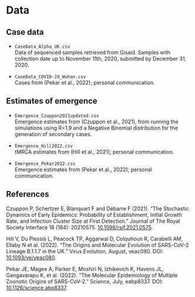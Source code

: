 # Data

## Case data

- `CaseData_Alpha_UK.csv`
  <br> Data of sequenced samples retrieved from Gisaid. Samples with collection date up to November 11th, 2020, submitted by December 31, 2020.

- `CaseData_COVID-19_Wuhan.csv`
  <br> Cases from (Pekar et al., 2022); personal communication.

## Estimates of emergence
- `Emergence_Czuppon2021updated.csv` 
  <br> Emergence estimates from (Czuppon et al., 2021), from running the simulations using R=1.9 and a Negative Binomial distribution for the generation of secondary cases.

- `Emergence_Hill2022.csv` 
  <br> tMRCA estimates from (Hill et al., 2021); personal communication.
  
- `Emergence_Pekar2022.csv` 
  <br> Emergence estimates from (Pekar et al., 2022); personal communication.



## References
Czuppon P, Schertzer E, Blanquart F and Débarre F (2021). “The Stochastic Dynamics of Early Epidemics: Probability of Establishment, Initial Growth Rate, and Infection Cluster Size at First Detection.” Journal of The Royal Society Interface 18 (184): 20210575. <a href="https://doi.org/10.1098/rsif.2021.0575" rel="_blank">10.1098/rsif.2021.0575</a>.

Hill V, Du Plessis L, Peacock TP, Aggarwal D, Colquhoun R, Carabelli AM, Ellaby N et al. (2022). “The Origins and Molecular Evolution of SARS-CoV-2 Lineage B.1.1.7 in the UK.” Virus Evolution, August, veac080. DOI: <a href="https://doi.org/10.1093/ve/veac080" rel="_blank">10.1093/ve/veac080</a>.

Pekar JE, Magee A, Parker E, Moshiri N, Izhikevich K, Havens JL, Gangavarapu K, et al. (2022). “The Molecular Epidemiology of Multiple Zoonotic Origins of SARS-CoV-2.” Science, July, eabp8337. DOI: <a href="https://doi.org/10.1126/science.abp8337" rel="_blank">10.1126/science.abp8337</a>.

  